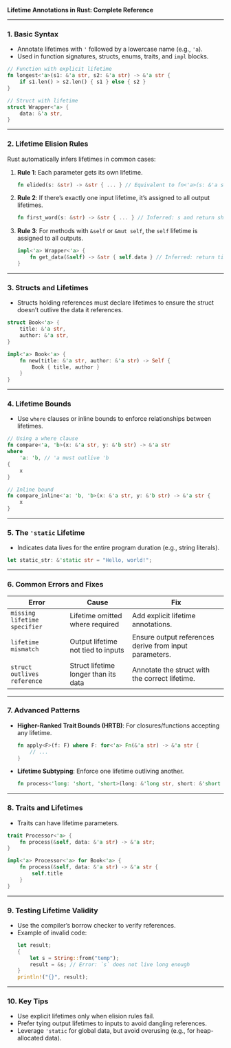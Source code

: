 **Lifetime Annotations in Rust: Complete Reference**

---

### **1. Basic Syntax**
- Annotate lifetimes with `'` followed by a lowercase name (e.g., `'a`).
- Used in function signatures, structs, enums, traits, and `impl` blocks.

```rust
// Function with explicit lifetime
fn longest<'a>(s1: &'a str, s2: &'a str) -> &'a str {
    if s1.len() > s2.len() { s1 } else { s2 }
}

// Struct with lifetime
struct Wrapper<'a> {
    data: &'a str,
}
```

---

### **2. Lifetime Elision Rules**
Rust automatically infers lifetimes in common cases:
1. **Rule 1**: Each parameter gets its own lifetime.
   ```rust
   fn elided(s: &str) -> &str { ... } // Equivalent to fn<'a>(s: &'a str) -> &'a str
   ```
2. **Rule 2**: If there’s exactly one input lifetime, it’s assigned to all output lifetimes.
   ```rust
   fn first_word(s: &str) -> &str { ... } // Inferred: s and return share the same lifetime
   ```
3. **Rule 3**: For methods with `&self` or `&mut self`, the `self` lifetime is assigned to all outputs.
   ```rust
   impl<'a> Wrapper<'a> {
       fn get_data(&self) -> &str { self.data } // Inferred: return tied to struct's lifetime
   }
   ```

---

### **3. Structs and Lifetimes**
- Structs holding references must declare lifetimes to ensure the struct doesn’t outlive the data it references.
```rust
struct Book<'a> {
    title: &'a str,
    author: &'a str,
}

impl<'a> Book<'a> {
    fn new(title: &'a str, author: &'a str) -> Self {
        Book { title, author }
    }
}
```

---

### **4. Lifetime Bounds**
- Use `where` clauses or inline bounds to enforce relationships between lifetimes.
```rust
// Using a where clause
fn compare<'a, 'b>(x: &'a str, y: &'b str) -> &'a str
where
    'a: 'b, // 'a must outlive 'b
{
    x
}

// Inline bound
fn compare_inline<'a: 'b, 'b>(x: &'a str, y: &'b str) -> &'a str {
    x
}
```

---

### **5. The `'static` Lifetime**
- Indicates data lives for the entire program duration (e.g., string literals).
```rust
let static_str: &'static str = "Hello, world!";
```

---

### **6. Common Errors and Fixes**
| **Error** | **Cause** | **Fix** |
|-----------|-----------|---------|
| `missing lifetime specifier` | Lifetime omitted where required | Add explicit lifetime annotations. |
| `lifetime mismatch` | Output lifetime not tied to inputs | Ensure output references derive from input parameters. |
| `struct outlives reference` | Struct lifetime longer than its data | Annotate the struct with the correct lifetime. |

---

### **7. Advanced Patterns**
- **Higher-Ranked Trait Bounds (HRTB)**: For closures/functions accepting any lifetime.
  ```rust
  fn apply<F>(f: F) where F: for<'a> Fn(&'a str) -> &'a str {
      // ...
  }
  ```
- **Lifetime Subtyping**: Enforce one lifetime outliving another.
  ```rust
  fn process<'long: 'short, 'short>(long: &'long str, short: &'short str) { ... }
  ```

---

### **8. Traits and Lifetimes**
- Traits can have lifetime parameters.
```rust
trait Processor<'a> {
    fn process(&self, data: &'a str) -> &'a str;
}

impl<'a> Processor<'a> for Book<'a> {
    fn process(&self, data: &'a str) -> &'a str {
        self.title
    }
}
```

---

### **9. Testing Lifetime Validity**
- Use the compiler’s borrow checker to verify references.
- Example of invalid code:
  ```rust
  let result;
  {
      let s = String::from("temp");
      result = &s; // Error: `s` does not live long enough
  }
  println!("{}", result);
  ```

---

### **10. Key Tips**
- Use explicit lifetimes only when elision rules fail.
- Prefer tying output lifetimes to inputs to avoid dangling references.
- Leverage `'static` for global data, but avoid overusing (e.g., for heap-allocated data).